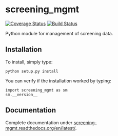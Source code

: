 
screening_mgmt
==============


[![Coverage Status](https://coveralls.io/repos/github/a-hel/screening_mgmt/badge.svg?branch=master)](https://coveralls.io/github/a-hel/screening_mgmt?branch=master)
[![Build Status](https://travis-ci.org/a-hel/screening_mgmt.svg?branch=master)](https://travis-ci.org/a-hel/screening_mgmt)




Python module for management of screening data.

Installation
------------

To install, simply type:

    python setup.py install

You can verify if the installation worked by typing:

    import screening_mgmt as sm
    sm.__version__

Documentation
-------------

Complete documentation under [screening-mgmt.readthedocs.org/en/latest/](http://screening-mgmt.readthedocs.org/en/latest).